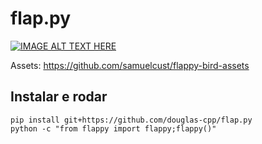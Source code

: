 # flap.py

[![IMAGE ALT TEXT HERE](http://img.youtube.com/vi/c3EGgWqLaFs/0.jpg)](http://www.youtube.com/watch?v=c3EGgWqLaFs)

Assets: https://github.com/samuelcust/flappy-bird-assets

## Instalar e rodar
```
pip install git+https://github.com/douglas-cpp/flap.py
python -c "from flappy import flappy;flappy()"
```
